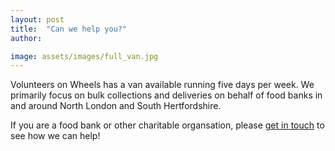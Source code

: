 ```yaml
---
layout: post
title:  "Can we help you?"
author: 

image: assets/images/full_van.jpg
---
```


Volunteers on Wheels has a van available running five days per week. We primarily focus on bulk collections and deliveries on behalf of food banks in and around North London and South Hertfordshire.

If you are a food bank or other charitable organsation, please  <a href="{{site.baseurl}}/contact">get in touch</a> to see how we can help!
